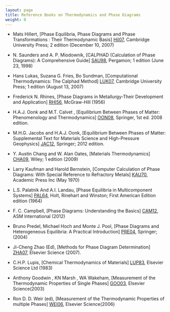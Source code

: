 ```yaml
---
layout: page
title: Reference Books on Thermodynamics and Phase Diagrams
weight: 0
---
```



- Mats Hillert, [Phase Equilibria, Phase Diagrams and Phase Transformations : Their Thermodynamic Basis] [Hil07], Cambridge University Press; 2 edition (December 10, 2007)

[Hil07]: https://www.amazon.com/Phase-Equilibria-Diagrams-Transformations-Thermodynamic/dp/0521853516/ref=sr_1_1?s=books&ie=UTF8&qid=1345088657&sr=1-1

- N. Saunders and A. P. Miodownik, [CALPHAD (Calculation of Phase Diagrams): A Comprehensive Guide] [SAU98], Pergamon; 1 edition (June 23, 1998)

[SAU98]: https://www.amazon.com/CALPHAD-Calculation-Phase-Diagrams-Comprehensive/dp/0080421296/ref=sr_1_1?s=books&ie=UTF8&qid=1345089011&sr=1-1

- Hans Lukas, Suzana G. Fries, Bo Sundman, [Computational Thermodynamics: The Calphad Method] [LUK07], Cambridge University Press; 1 edition (August 13, 2007) 

[LUK07]: https://www.amazon.com/Computational-Thermodynamics-Calphad-Hans-Lukas/dp/0521868114/ref=sr_1_1?s=books&ie=UTF8&qid=1345089151&sr=1-1

-  Frederick N. Rhines, [Phase Diagrams in Metallurgy-Their Development and Application] [RHI56], McGraw-Hill (1956) 

[RHI56]: https://www.amazon.com/Phase-Diagrams-Metallurgy-Development-Application/dp/B0000EGN1G/ref=sr_1_18?s=books&ie=UTF8&qid=1328200270&sr=1-18

-  H.A.J. Oonk and M.T. Calvet , [Equilibrium Between Phases of Matter: Phenomenology and Thermodynamics] [OON08], Springer, 1st ed. 2008 edition. 

[OON08]: https://www.amazon.com/Equilibrium-Between-Phases-Matter-Thermodynamics/dp/9048175429/ref=sr_1_1?s=books&ie=UTF8&qid=1345090929&sr=1-1

-  M.H.G. Jacobs and H.A.J. Oonk, [Equilibrium Between Phases of Matter: Supplemental Text for Materials Science and High-Pressure Geophysics] [JAC12], Springer; 2012 edition.  

[JAC12]: https://www.amazon.com/Equilibrium-Between-Phases-Matter-Thermodynamics/dp/9048175429/ref=sr_1_1?s=books&ie=UTF8&qid=1345090929&sr=1-1

-  Y. Austin Chang and W. Alan Oates, [Materials Thermodynamics] [CHA09], Wiley; 1 edition (2009)  

[CHA09]: https://www.amazon.com/Materials-Thermodynamics-Wiley-Processing-Engineering/dp/0470484144/ref=sr_1_2?s=books&ie=UTF8&qid=1345091218&sr=1-2

-  Larry Kaufman and Harold Bernstein, [Computer Calculation of Phase Diagrams: With Special Reference to Refractory Metals] [KAU70], Academic Press Inc (May 1970)   

[KAU70]: https://www.amazon.com/Computer-Calculation-Phase-Diagrams-Refractory/dp/012402050X/ref=sr_1_1?s=books&ie=UTF8&qid=1345091421&sr=1-1

-  L.S. Palatnik And A.I. Landau, [Phase Equilibria in Multicomponent Systems] [PAL64], Holt, Rinehart and Winston; First American Edition edition (1964) 

[PAL64]: https://www.amazon.com/Equilibria-Multicomponent-Systems-Landau-Palatnik/dp/B003PXTPMI/ref=sr_1_1?s=books&ie=UTF8&qid=1345091980&sr=1-1

-  F. C. Campbell, [Phase Diagrams: Understanding the Basics] [CAM12], ASM International (2012) 

[CAM12]: https://www.amazon.com/Phase-Diagrams-Understanding-F-Campbell/dp/1615038353/ref=sr_1_1?s=books&ie=UTF8&qid=1345123894&sr=1-1

-  Bruno Predel, Michael Hoch and Monte J. Pool, [Phase Diagrams and Heterogeneous Equilibria: A Practical Introduction] [PRE04], Springer; (2004) 

[PRE04]: https://www.amazon.com/Phase-Diagrams-Heterogeneous-Equilibria-Introduction/dp/3642057276/ref=sr_1_20?s=books&ie=UTF8&qid=1345124091&sr=1-20

-  Ji-Cheng Zhao (Ed), [Methods for Phase Diagram Determination] [ZHA07], Elsevier Science (2007). 

[ZHA07]: https://www.amazon.com/Methods-Phase-Diagram-Determination-Ji-Cheng/dp/0080446299/ref=sr_1_fkmr0_1?s=books&ie=UTF8&qid=1345124547&sr=1-1

-  C.H.P. Lupis, [Chemical Thermodynamics of Materials] [LUP83], Elsevier Science Ltd (1983) 

[LUP83]: https://www.amazon.com/Chemical-Thermodynamics-Materials-C-H-P-Lupis/dp/0444007792/ref=sr_1_1?s=books&ie=UTF8&qid=1345263241&sr=1-1

-  Anthony Goodwin , KN Marsh , WA Wakeham, [Measurement of the Thermodynamic Properties of Single Phases] [GOO03], Elsevier Science(2003)  

[GOO03]: https://www.amazon.com/Measurement-Thermodynamic-Propertie*perimental-Thermodynamics/dp/0444509313/ref=sr_1_1?s=books&ie=UTF8&qid=1345516653&sr=1-1

-  Ron D. D. Weir (ed), [Measurement of the Thermodynamic Properties of multiple Phases] [WEI06], Elsevier Science(2006) 

[WEI06]: https://www.amazon.com/Measurement-Thermodynamic-Propertie*perimental-Thermodynamics/dp/0444519777/ref=sr_1_1?s=books&ie=UTF8&qid=1345516819&sr=1-1

